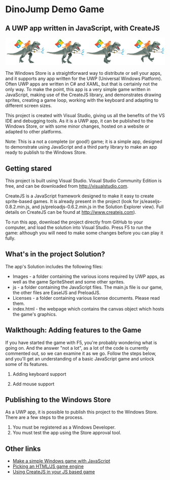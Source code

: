# DinoJump Demo Game

## A UWP app written in JavaScript, with CreateJS

![Walking Dino sprite sheet](App4/images/walkingDino-SpriteSheet.png)

The Windows Store is a straightforward way to distribute or sell your apps, and it supports any app written for the UWP (Universal Windows Platform). 
Often UWP apps are written in C# and XAML, but that is certainly not the only way. To make the point, this app is a very simple game written in JavaScript, making use of the CreateJS library, and demonstrates drawing sprites, creating a game loop, working with the keyboard and adapting to different screen sizes.

This project is created with Visual Studio, giving us all the benefits of the VS IDE and debugging tools. As it is a UWP app, it can be published to the Windows Store, or with some minor changes, hosted on a website or adapted to other platforms. 

Note: This is a not a complete (or good!) game; it is a simple app, designed to demonstrate using JavaScript and a third party library to make an app ready to publish to the Windows Store.

## Getting stared

This project is built using Visual Studio. Visual Studio Community Edition is free, and can be downloaded from http://visualstudio.com.

CreateJS is a JavaScript framework designed to make it easy to create sprite-based games. It is already present in the project (look for js/easeljs-0.8.2.min.js, and js/preloadjs-0.6.2.min.js in the Solution Explorer view). Full details on CreateJS can be found at http://www.createjs.com).

To run this app, download the project directly from GitHub to your computer, and load the solution into Visual Studio. Press F5 to run the game: although you will need to make some changes before you can play it fully.


## What's in the project Solution?

The app's Solution includes the following files:

* Images - a folder containing the various icons required by UWP apps, as well as the game SpriteSheet and some other sprites.
* js - a folder containing the JavaScript files. The main.js file is our game, the other files are EaselJS and PreloadJS.
* Licenses - a folder containing various license documents. Please read them.
* index.html - the webpage which contains the canvas object which hosts the game's graphics.


## Walkthough: Adding features to the Game

If you have started the game with F5, you're probably wondering what is going on. And the answer "not a lot", as a lot of the code is currently commented out, so we can examine it as we go. Follow the steps below, and you'll get an understanding of a basic JavaScript game and unlock some of its features.

1. Adding keyboard support

2. Add mouse support



## Publishing to the Windows Store

As a UWP app, it is possible to publish this project to the Windows Store. There are a few steps to the process.

1. You must be registered as a Windows Developer.
2. You must test the app using the Store approval tool.


## Other links

* [Make a simple Windows game with JavaScript](https://www.sitepoint.com/creating-a-simple-windows-8-game-with-javascript-game-basics-createjseaseljs/)
* [Picking an HTML/JS game engine](https://html5gameengine.com/)
* [Using CreateJS in your JS based game](https://blogs.msdn.microsoft.com/cbowen/2012/09/19/using-createjs-in-your-javascript-based-windows-8-game/)
